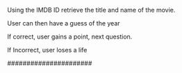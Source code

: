 Using the IMDB ID retrieve the title and name of the movie.

User can then have a guess of the year

If correct, user gains a point, next question.

If Incorrect, user loses a life

######################
